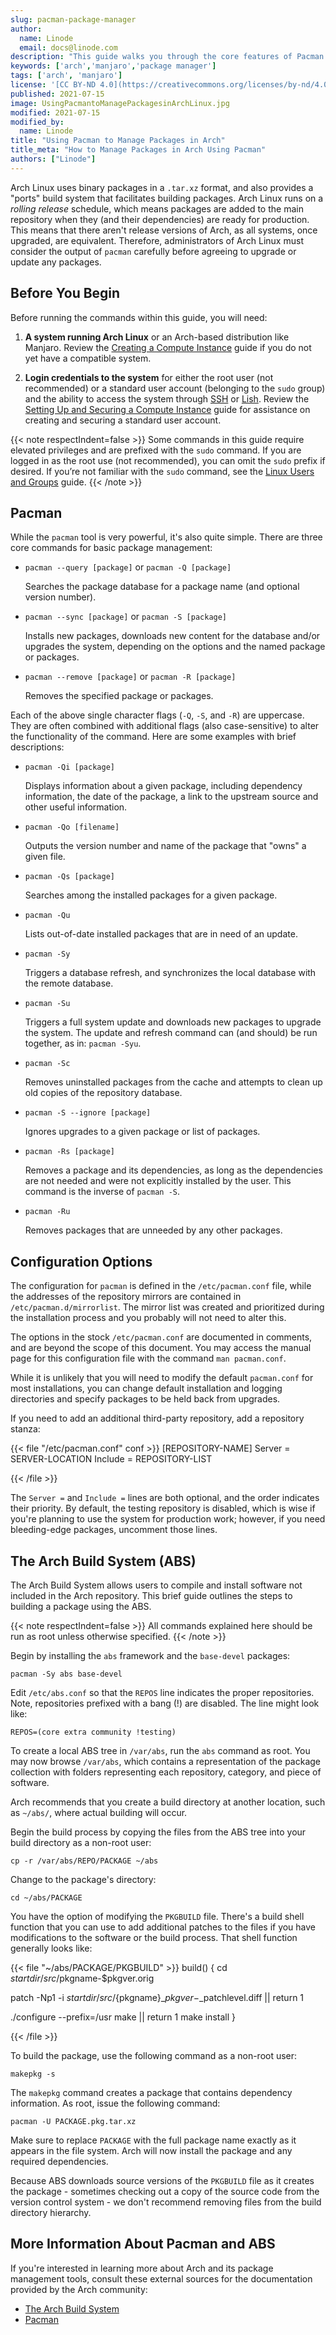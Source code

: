 ```yaml
---
slug: pacman-package-manager
author:
  name: Linode
  email: docs@linode.com
description: "This guide walks you through the core features of Pacman and gives you an overview of common commands for using the application to install, upgrade, and remove packages."
keywords: ['arch','manjaro','package manager']
tags: ['arch', 'manjaro']
license: '[CC BY-ND 4.0](https://creativecommons.org/licenses/by-nd/4.0)'
published: 2021-07-15
image: UsingPacmantoManagePackagesinArchLinux.jpg
modified: 2021-07-15
modified_by:
  name: Linode
title: "Using Pacman to Manage Packages in Arch"
title_meta: "How to Manage Packages in Arch Using Pacman"
authors: ["Linode"]
---
```


Arch Linux uses binary packages in a `.tar.xz` format, and also provides a "ports" build system that facilitates building packages. Arch Linux runs on a *rolling release* schedule, which means packages are added to the main repository when they (and their dependencies) are ready for production. This means that there aren't release versions of Arch, as all systems, once upgraded, are equivalent. Therefore, administrators of Arch Linux must consider the output of `pacman` carefully before agreeing to upgrade or update any packages.

## Before You Begin

Before running the commands within this guide, you will need:

1. **A system running Arch Linux** or an Arch-based distribution like Manjaro. Review the [Creating a Compute Instance](/docs/products/compute/compute-instances/guides/create/) guide if you do not yet have a compatible system.

1. **Login credentials to the system** for either the root user (not recommended) or a standard user account (belonging to the `sudo` group) and the ability to access the system through [SSH](/docs/guides/connect-to-server-over-ssh/) or [Lish](/docs/products/compute/compute-instances/guides/lish/). Review the [Setting Up and Securing a Compute Instance](/docs/products/compute/compute-instances/guides/set-up-and-secure/) guide for assistance on creating and securing a standard user account.

{{< note respectIndent=false >}}
Some commands in this guide require elevated privileges and are prefixed with the `sudo` command. If you are logged in as the root use (not recommended), you can omit the `sudo` prefix if desired. If you’re not familiar with the `sudo` command, see the [Linux Users and Groups](/docs/guides/linux-users-and-groups/#understanding-the-sudo-linux-group-and-user) guide.
{{< /note >}}

## Pacman

While the `pacman` tool is very powerful, it's also quite simple. There are three core commands for basic package management:

-   `pacman --query [package]` or `pacman -Q [package]`

    Searches the package database for a package name (and optional version number).

-   `pacman --sync [package]` or `pacman -S [package]`

    Installs new packages, downloads new content for the database and/or upgrades the system, depending on the options and the named package or packages.

-   `pacman --remove [package]` or `pacman -R [package]`

    Removes the specified package or packages.

Each of the above single character flags (`-Q`, `-S`, and `-R`) are uppercase. They are often combined with additional flags (also case-sensitive) to alter the functionality of the command. Here are some examples with brief descriptions:

-   `pacman -Qi [package]`

    Displays information about a given package, including dependency information, the date of the package, a link to the upstream source and other useful information.

-   `pacman -Qo [filename]`

    Outputs the version number and name of the package that "owns" a given file.

-   `pacman -Qs [package]`

    Searches among the installed packages for a given package.

-   `pacman -Qu`

    Lists out-of-date installed packages that are in need of an update.

-   `pacman -Sy`

    Triggers a database refresh, and synchronizes the local database with the remote database.

-   `pacman -Su`

    Triggers a full system update and downloads new packages to upgrade the system. The update and refresh command can (and should) be run together, as in: `pacman -Syu`.

-   `pacman -Sc`

    Removes uninstalled packages from the cache and attempts to clean up old copies of the repository database.

-   `pacman -S --ignore [package]`

    Ignores upgrades to a given package or list of packages.

-   `pacman -Rs [package]`

    Removes a package and its dependencies, as long as the dependencies are not needed and were not explicitly installed by the user. This command is the inverse of `pacman -S`.

-   `pacman -Ru`

    Removes packages that are unneeded by any other packages.

## Configuration Options

The configuration for `pacman` is defined in the `/etc/pacman.conf` file, while the addresses of the repository mirrors are contained in `/etc/pacman.d/mirrorlist`. The mirror list was created and prioritized during the installation process and you probably will not need to alter this.

The options in the stock `/etc/pacman.conf` are documented in comments, and are beyond the scope of this document. You may access the manual page for this configuration file with the command `man pacman.conf`.

While it is unlikely that you will need to modify the default `pacman.conf` for most installations, you can change default installation and logging directories and specify packages to be held back from upgrades.

If you need to add an additional third-party repository, add a repository stanza:

{{< file "/etc/pacman.conf" conf >}}
[REPOSITORY-NAME]
Server = SERVER-LOCATION
Include = REPOSITORY-LIST

{{< /file >}}

The `Server =` and `Include =` lines are both optional, and the order indicates their priority. By default, the testing repository is disabled, which is wise if you're planning to use the system for production work; however, if you need bleeding-edge packages, uncomment those lines.

## The Arch Build System (ABS)

The Arch Build System allows users to compile and install software not included in the Arch repository. This brief guide outlines the steps to building a package using the ABS.

{{< note respectIndent=false >}}
All commands explained here should be run as root unless otherwise specified.
{{< /note >}}

Begin by installing the `abs` framework and the `base-devel` packages:

    pacman -Sy abs base-devel

Edit `/etc/abs.conf` so that the `REPOS` line indicates the proper repositories. Note, repositories prefixed with a bang (!) are disabled. The line might look like:

    REPOS=(core extra community !testing)

To create a local ABS tree in `/var/abs`, run the `abs` command as root. You may now browse `/var/abs`, which contains a representation of the package collection with folders representing each repository, category, and piece of software.

Arch recommends that you create a build directory at another location, such as `~/abs/`, where actual building will occur.

Begin the build process by copying the files from the ABS tree into your build directory as a non-root user:

    cp -r /var/abs/REPO/PACKAGE ~/abs

Change to the package's directory:

    cd ~/abs/PACKAGE

You have the option of modifying the `PKGBUILD` file. There's a build shell function that you can use to add additional patches to the files if you have modifications to the software or the build process. That shell function generally looks like:

{{< file "~/abs/PACKAGE/PKGBUILD" >}}
build() {
  cd $startdir/src/$pkgname-$pkgver.orig

  patch -Np1 -i
  $startdir/src/${pkgname}_${pkgver}-$_patchlevel.diff || return 1

  ./configure --prefix=/usr
  make || return 1
  make install
}

{{< /file >}}

To build the package, use the following command as a non-root user:

    makepkg -s

The `makepkg` command creates a package that contains dependency information. As root, issue the following command:

    pacman -U PACKAGE.pkg.tar.xz

Make sure to replace `PACKAGE` with the full package name exactly as it appears in the file system. Arch will now install the package and any required dependencies.

Because ABS downloads source versions of the `PKGBUILD` file as it creates the package - sometimes checking out a copy of the source code from the version control system - we don't recommend removing files from the build directory hierarchy.

## More Information About Pacman and ABS

If you're interested in learning more about Arch and its package management tools, consult these external sources for the documentation provided by the Arch community:

-   [The Arch Build System](http://wiki.archlinux.org/index.php/Arch_Build_System)
-   [Pacman](http://wiki.archlinux.org/index.php/Pacman)

